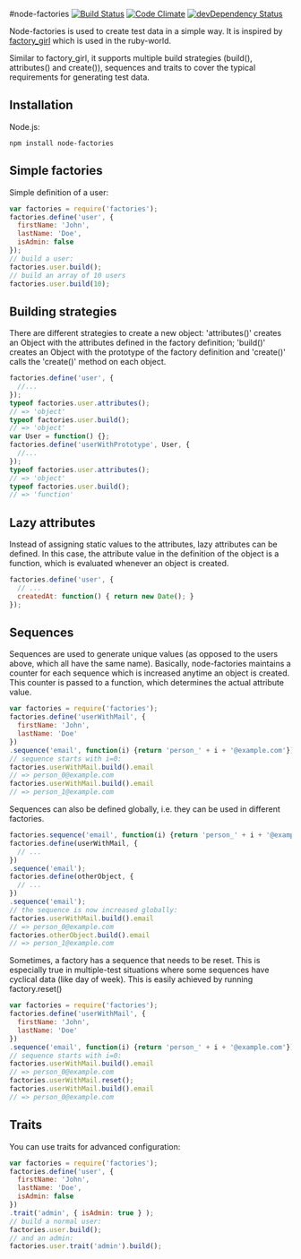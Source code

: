 #node-factories [![Build Status](https://secure.travis-ci.org/jkanschik/node-factories.png)](http://travis-ci.org/jkanschik/node-factories) [![Code Climate](https://codeclimate.com/github/jkanschik/node-factories.png)](https://codeclimate.com/github/jkanschik/node-factories) [![devDependency Status](https://david-dm.org/jkanschik/node-factories/dev-status.png)](https://david-dm.org/jkanschik/node-factories#info=devDependencies)

Node-factories is used to create test data in a simple way. It is inspired by [factory_girl](https://github.com/thoughtbot/factory_girl) which is used in the ruby-world.

Similar to factory_girl, it supports multiple build strategies (build(), attributes() and create()), sequences and traits to cover the typical requirements for generating test data.

## Installation

Node.js:

```
npm install node-factories
```

## Simple factories

Simple definition of a user:

```javascript
var factories = require('factories');
factories.define('user', {
  firstName: 'John',
  lastName: 'Doe',
  isAdmin: false
});
// build a user:
factories.user.build();
// build an array of 10 users
factories.user.build(10);
```

## Building strategies

There are different strategies to create a new object: 'attributes()' creates an Object with the attributes defined in the factory definition; 'build()' creates an Object with the prototype of the factory definition and 'create()' calls the 'create()' method on each object.

```javascript
factories.define('user', {
  //...
});
typeof factories.user.attributes();
// => 'object'
typeof factories.user.build();
// => 'object'
var User = function() {};
factories.define('userWithPrototype', User, {
  //...
});
typeof factories.user.attributes();
// => 'object'
typeof factories.user.build();
// => 'function'
```

## Lazy attributes

Instead of assigning static values to the attributes, lazy attributes can be defined. In this case, the attribute value in the definition of the object is a function, which is evaluated whenever an object is created.

```javascript
factories.define('user', {
  // ...
  createdAt: function() { return new Date(); }
});
```

## Sequences

Sequences are used to generate unique values (as opposed to the users above, which all have the same name). Basically, node-factories maintains a counter for each sequence which is increased anytime an object is created. This counter is passed to a function, which determines the actual attribute value.

```javascript
var factories = require('factories');
factories.define('userWithMail', {
  firstName: 'John',
  lastName: 'Doe'
})
.sequence('email', function(i) {return 'person_' + i + '@example.com'});
// sequence starts with i=0:
factories.userWithMail.build().email
// => person_0@example.com
factories.userWithMail.build().email
// => person_1@example.com
```

Sequences can also be defined globally, i.e. they can be used in different factories.
```javascript
factories.sequence('email', function(i) {return 'person_' + i + '@example.com'});
factories.define(userWithMail, {
  // ...
})
.sequence('email');
factories.define(otherObject, {
  // ...
})
.sequence('email');
// the sequence is now increased globally:
factories.userWithMail.build().email
// => person_0@example.com
factories.otherObject.build().email
// => person_1@example.com
```

Sometimes, a factory has a sequence that needs to be reset.  This is especially true in multiple-test situations where some sequences have cyclical data (like day of week).  This is easily achieved by running factory.reset()

```javascript
var factories = require('factories');
factories.define('userWithMail', {
  firstName: 'John',
  lastName: 'Doe'
})
.sequence('email', function(i) {return 'person_' + i + '@example.com'});
// sequence starts with i=0:
factories.userWithMail.build().email
// => person_0@example.com
factories.userWithMail.reset();
factories.userWithMail.build().email
// => person_0@example.com

```

## Traits

You can use traits for advanced configuration:

```javascript
var factories = require('factories');
factories.define('user', {
  firstName: 'John',
  lastName: 'Doe',
  isAdmin: false
})
.trait('admin', { isAdmin: true } );
// build a normal user:
factories.user.build();
// and an admin:
factories.user.trait('admin').build();
```
